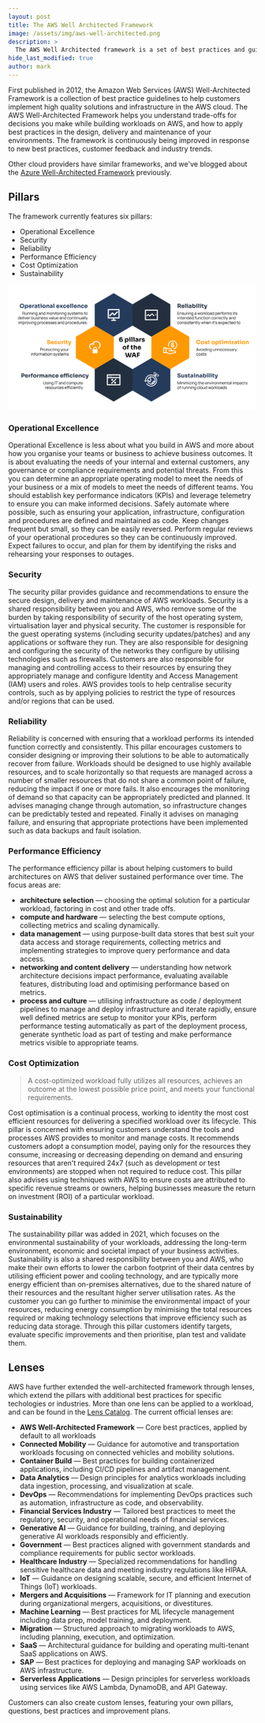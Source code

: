 ```yaml
---
layout: post
title: The AWS Well Architected Framework
image: /assets/img/aws-well-architected.png
description: >
  The AWS Well Architected framework is a set of best practices and guidelines for designing and operating infrastructure on the AWS cloud.
hide_last_modified: true
author: mark
---
```


First published in 2012, the Amazon Web Services (AWS) Well-Architected Framework is a collection of best practice guidelines to help customers implement high quality solutions and infrastructure in the AWS cloud. The AWS Well-Architected Framework helps you understand trade-offs for decisions you make while building workloads on AWS, and how to apply best practices in the design, delivery and maintenance of your environments. The framework is continuously being improved in response to new best practices, customer feedback and industry trends.

Other cloud providers have similar frameworks, and we've blogged about the [Azure Well-Architected Framework](https://mpfe.uk/blog/2021-04-01-azure-well-architected-framework/) previously.

## Pillars

The framework currently features six pillars:

- Operational Excellence
- Security
- Reliability
- Performance Efficiency
- Cost Optimization
- Sustainability

![AWS Well-Architected Pillars](/assets/img/aws-well-architected-pillars.png)

### Operational Excellence

Operational Excellence is less about what you build in AWS and more about how you organise your teams or business to achieve business outcomes. It is about evaluating the needs of your internal and external customers, any governance or compliance requirements and potential threats. From this you can determine an appropriate operating model to meet the needs of your business or a mix of models to meet the needs of different teams. You should establish key performance indicators (KPIs) and leverage telemetry to ensure you can make informed decisions. Safely automate where possible, such as ensuring your application, infrastructure, configuration and procedures are defined and maintained as code. Keep changes frequent but small, so they can be easily reversed. Perform regular reviews of your operational procedures so they can be continuously improved. Expect failures to occur, and plan for them by identifying the risks and rehearsing your responses to outages.

### Security

The security pillar provides guidance and recommendations to ensure the secure design, delivery and maintenance of AWS workloads. Security is a shared responsibility between you and AWS, who remove some of the burden by taking responsibility of security of the host operating system, virtualisation layer and physical security. The customer is responsible for the guest operating systems (including security updates/patches) and any applications or software they run. They are also responsible for designing and configuring the security of the networks they configure by utilising technologies such as firewalls. Customers are also responsible for managing and controlling access to their resources by ensuring they appropriately manage and configure Identity and Access Management (IAM) users and roles. AWS provides tools to help centralise security controls, such as by applying policies to restrict the type of resources and/or regions that can be used.

### Reliability

Reliability is concerned with ensuring that a workload performs its intended function correctly and consistently. This pillar encourages customers to consider designing or improving their solutions to be able to automatically recover from failure. Workloads should be designed to use highly available resources, and to scale horizontally so that requests are managed across a number of smaller resources that do not share a common point of failure, reducing the impact if one or more fails. It also encourages the monitoring of demand so that capacity can be appropriately predicted and planned. It advises managing change through automation, so infrastructure changes can be predictably tested and repeated. Finally it advises on managing failure, and ensuring that appropriate protections have been implemented such as data backups and fault isolation.

### Performance Efficiency

The performance efficiency pillar is about helping customers to build architectures on AWS that deliver sustained performance over time. The focus areas are:

- **architecture selection** — choosing the optimal solution for a particular workload, factoring in cost and other trade offs.
- **compute and hardware** — selecting the best compute options, collecting metrics and scaling dynamically.
- **data management** — using purpose-built data stores that best suit your data access and storage requirements, collecting metrics and implementing strategies to improve query performance and data access.
- **networking and content delivery** — understanding how network architecture decisions impact performance, evaluating available features, distributing load and optimising performance based on metrics.
- **process and culture** — utilising infrastructure as code / deployment pipelines to manage and deploy infrastructure and iterate rapidly, ensure well defined metrics are setup to monitor your KPIs, perform performance testing automatically as part of the deployment process, generate synthetic load as part of testing and make performance metrics visible to appropriate teams.

### Cost Optimization

> A cost-optimized workload fully utilizes all resources, achieves an outcome at the lowest possible price point, and meets your functional requirements.

Cost optimisation is a continual process, working to identity the most cost efficient resources for delivering a specified workload over its lifecycle. This pillar is concerned with ensuring customers understand the tools and processes AWS provides to monitor and manage costs. It recommends customers adopt a consumption model, paying only for the resources they consume, increasing or decreasing depending on demand and ensuring resources that aren't required 24x7 (such as development or test environments) are stopped when not required to reduce cost. This pillar also advises using techniques with AWS to ensure costs are attributed to specific revenue streams or owners, helping businesses measure the return on investment (ROI) of a particular workload.

### Sustainability

The sustainability pillar was added in 2021, which focuses on the environmental sustainability of your workloads, addressing the long-term environment, economic and societal impact of your business activities. Sustainability is also a shared responsibility between you and AWS, who make their own efforts to lower the carbon footprint of their data centres by utilising efficient power and cooling technology, and are typically more energy efficient than on-premises alternatives, due to the shared nature of their resources and the resultant higher server utilisation rates. As the customer you can go further to minimise the environmental impact of your resources, reducing energy consumption by minimising the total resources required or making technology selections that improve efficiency such as reducing data storage. Through this pillar customers identify targets, evaluate specific improvements and then prioritise, plan test and validate them.

## Lenses

AWS have further extended the well-architected framework through lenses, which extend the pillars with additional best practices for specific techologies or industries. More than one lens can be applied to a workload, and can be found in the [Lens Catalog](https://docs.aws.amazon.com/wellarchitected/latest/userguide/lens-catalog.html). The current official lenses are:


- **AWS Well-Architected Framework** —  Core best practices, applied by default to all workloads
- **Connected Mobility** — Guidance for automotive and transportation workloads focusing on connected vehicles and mobility solutions.
- **Container Build** — Best practices for building containerized applications, including CI/CD pipelines and artifact management.
- **Data Analytics** — Design principles for analytics workloads including data ingestion, processing, and visualization at scale.
- **DevOps** — Recommendations for implementing DevOps practices such as automation, infrastructure as code, and observability.
- **Financial Services Industry** — Tailored best practices to meet the regulatory, security, and operational needs of financial services.
- **Generative AI** — Guidance for building, training, and deploying generative AI workloads responsibly and efficiently.
- **Government** — Best practices aligned with government standards and compliance requirements for public sector workloads.
- **Healthcare Industry** — Specialized recommendations for handling sensitive healthcare data and meeting industry regulations like HIPAA.
- **IoT** — Guidance on designing scalable, secure, and efficient Internet of Things (IoT) workloads.
- **Mergers and Acquisitions** — Framework for IT planning and execution during organizational mergers, acquisitions, or divestitures.
- **Machine Learning** — Best practices for ML lifecycle management including data prep, model training, and deployment.
- **Migration** — Structured approach to migrating workloads to AWS, including planning, execution, and optimization.
- **SaaS** — Architectural guidance for building and operating multi-tenant SaaS applications on AWS.
- **SAP** — Best practices for deploying and managing SAP workloads on AWS infrastructure.
- **Serverless Applications** — Design principles for serverless workloads using services like AWS Lambda, DynamoDB, and API Gateway.

Customers can also create custom lenses, featuring your own pillars, questions, best practices and improvement plans.

